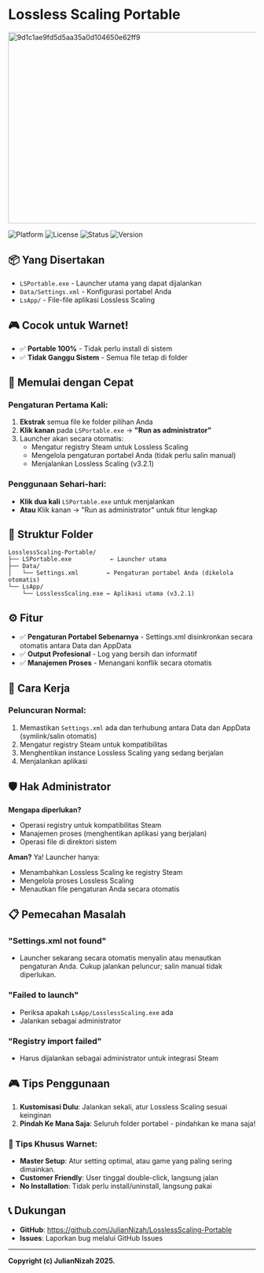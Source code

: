 # Lossless Scaling Portable

<img width="1474" height="389" alt="9d1c1ae9fd5d5aa35a0d104650e62ff9" src="https://github.com/user-attachments/assets/1941834f-d3d2-465e-882b-6ddc5481890e" />

![Platform](https://img.shields.io/badge/Platform-Windows-blue)
![License](https://img.shields.io/badge/License-MIT-yellow)
![Status](https://img.shields.io/badge/Status-Portable-brightgreen)
![Version](https://img.shields.io/badge/Version-v1.0.1-brightgreen)

## 📦 Yang Disertakan
- `LSPortable.exe` - Launcher utama yang dapat dijalankan
- `Data/Settings.xml` - Konfigurasi portabel Anda
- `LsApp/` - File-file aplikasi Lossless Scaling

## 🎮 Cocok untuk Warnet!
- ✅ **Portable 100%** - Tidak perlu install di sistem
- ✅ **Tidak Ganggu Sistem** - Semua file tetap di folder

## 🚀 Memulai dengan Cepat

### Pengaturan Pertama Kali:
1. **Ekstrak** semua file ke folder pilihan Anda
2. **Klik kanan** pada `LSPortable.exe` → **"Run as administrator"**
3. Launcher akan secara otomatis:
   - Mengatur registry Steam untuk Lossless Scaling
   - Mengelola pengaturan portabel Anda (tidak perlu salin manual)
   - Menjalankan Lossless Scaling (v3.2.1)

### Penggunaan Sehari-hari:
- **Klik dua kali** `LSPortable.exe` untuk menjalankan
- **Atau** Klik kanan → "Run as administrator" untuk fitur lengkap

## 📁 Struktur Folder
```
LosslessScaling-Portable/
├── LSPortable.exe           ← Launcher utama
├── Data/
│   └── Settings.xml        ← Pengaturan portabel Anda (dikelola otomatis)
└── LsApp/
    └── LosslessScaling.exe ← Aplikasi utama (v3.2.1)
```

## ⚙️ Fitur
- ✅ **Pengaturan Portabel Sebenarnya** - Settings.xml disinkronkan secara otomatis antara Data dan AppData
- ✅ **Output Profesional** - Log yang bersih dan informatif
- ✅ **Manajemen Proses** - Menangani konflik secara otomatis

## 🔧 Cara Kerja

### Peluncuran Normal:
1. Memastikan `Settings.xml` ada dan terhubung antara Data dan AppData (symlink/salin otomatis)
2. Mengatur registry Steam untuk kompatibilitas
3. Menghentikan instance Lossless Scaling yang sedang berjalan
4. Menjalankan aplikasi

## 🛡️ Hak Administrator
**Mengapa diperlukan?**
- Operasi registry untuk kompatibilitas Steam
- Manajemen proses (menghentikan aplikasi yang berjalan)
- Operasi file di direktori sistem

**Aman?** Ya! Launcher hanya:
- Menambahkan Lossless Scaling ke registry Steam
- Mengelola proses Lossless Scaling
- Menautkan file pengaturan Anda secara otomatis

## 📋 Pemecahan Masalah

### "Settings.xml not found"
- Launcher sekarang secara otomatis menyalin atau menautkan pengaturan Anda. Cukup jalankan peluncur; salin manual tidak diperlukan.

### "Failed to launch"
- Periksa apakah `LsApp/LosslessScaling.exe` ada
- Jalankan sebagai administrator

### "Registry import failed"
- Harus dijalankan sebagai administrator untuk integrasi Steam

## 🎮 Tips Penggunaan
1. **Kustomisasi Dulu**: Jalankan sekali, atur Lossless Scaling sesuai keinginan
2. **Pindah Ke Mana Saja**: Seluruh folder portabel - pindahkan ke mana saja!

### 🏪 Tips Khusus Warnet:
- **Master Setup**: Atur setting optimal, atau game yang paling sering dimainkan.
- **Customer Friendly**: User tinggal double-click, langsung jalan
- **No Installation**: Tidak perlu install/uninstall, langsung pakai

## 📞 Dukungan
- **GitHub**: https://github.com/JulianNizah/LosslessScaling-Portable
- **Issues**: Laporkan bug melalui GitHub Issues

---

**Copyright (c) JulianNizah 2025.**
